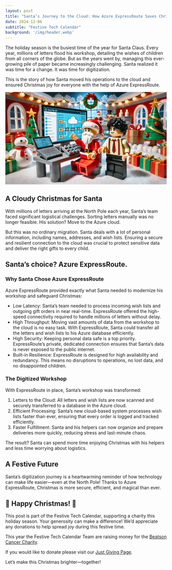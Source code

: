 ```yaml
---
layout: post
title: "Santa’s Journey to the Cloud: How Azure ExpressRoute Saves Christmas"
date: 2024-12-06
subtitle: "Festive Tech Calendar"
background: '/img/header.webp'
---
```


The holiday season is the busiest time of the year for Santa Claus. Every year, millions of letters flood his workshop, detailing the wishes of children from all corners of the globe. But as the years went by, managing this ever-growing pile of paper became increasingly challenging. Santa realized it was time for a change. It was time for digitization.

This is the story of how Santa moved his operations to the cloud and ensured Christmas joy for everyone with the help of Azure ExpressRoute.

<img src="/img/posts/santas-digitization-express-route.png" class="img-fluid" alt="Lego-style image of me assisting Santa with his digitization using Azure services and ExpressRoute in a festive and tech-savvy setting" />

## A Cloudy Christmas for Santa

With millions of letters arriving at the North Pole each year, Santa’s team faced significant logistical challenges. Sorting letters manually was no longer feasible. His solution? Move to the Azure cloud.

But this was no ordinary migration. Santa deals with a lot of personal information, including names, addresses, and wish lists. Ensuring a secure and resilient connection to the cloud was crucial to protect sensitive data and deliver the right gifts to every child.

## Santa’s choice? Azure ExpressRoute.

### Why Santa Chose Azure ExpressRoute

Azure ExpressRoute provided exactly what Santa needed to modernize his workshop and safeguard Christmas:

- Low Latency: Santa’s team needed to process incoming wish lists and outgoing gift orders in near real-time. ExpressRoute offered the high-speed connectivity required to handle millions of letters without delay.
- High Throughput: Moving vast amounts of data from the workshop to the cloud is no easy task. With ExpressRoute, Santa could transfer all the letters and wish lists to his Azure database efficiently.
- High Security: Keeping personal data safe is a top priority. ExpressRoute’s private, dedicated connection ensures that Santa’s data is never exposed to the public internet.
- Built-in Resilience: ExpressRoute is designed for high availability and redundancy. This means no disruptions to operations, no lost data, and no disappointed children.

### The Digitized Workshop

With ExpressRoute in place, Santa’s workshop was transformed:

 1. Letters to the Cloud: All letters and wish lists are now scanned and securely transferred to a database in the Azure cloud.
 2. Efficient Processing: Santa’s new cloud-based system processes wish lists faster than ever, ensuring that every order is logged and tracked efficiently.
 3. Faster Fulfillment: Santa and his helpers can now organize and prepare deliveries more quickly, reducing stress and last-minute chaos.

The result? Santa can spend more time enjoying Christmas with his helpers and less time worrying about logistics.

## A Festive Future

Santa’s digitization journey is a heartwarming reminder of how technology can make life easier—even at the North Pole! Thanks to Azure ExpressRoute, Christmas is more secure, efficient, and magical than ever.

## 🎄 Happy Christmas! 🎄

This post is part of the Festive Tech Calendar, supporting a charity this holiday season. Your generosity can make a difference! We’d appreciate any donations to help spread joy during this festive time.

This year the Festive Tech Calendar Team are raising money for the [Beatson Cancer Charity](https://www.beatsoncancercharity.org/).

If you would like to donate please visit our [Just Giving Page](https://www.justgiving.com/page/festive-tech-calendar-2024).

Let’s make this Christmas brighter—together!